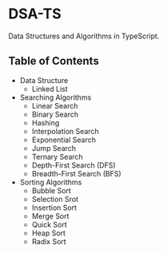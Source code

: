 # DSA-TS

Data Structures and Algorithms in TypeScript.

## Table of Contents

- Data Structure
  - Linked List
- Searching Algorithms
  - Linear Search
  - Binary Search
  - Hashing
  - Interpolation Search
  - Exponential Search
  - Jump Search
  - Ternary Search
  - Depth-First Search (DFS)
  - Breadth-First Search (BFS)
- Sorting Algorithms
  - Bubble Sort
  - Selection Srot
  - Insertion Sort
  - Merge Sort
  - Quick Sort
  - Heap Sort
  - Radix Sort 